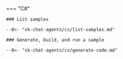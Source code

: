 === "C#"

    ### List samples

    --8<- "sk-chat-agents/cs/list-samples.md"

    ### Generate, build, and run a sample

    --8<- "sk-chat-agents/cs/generate-code.md"